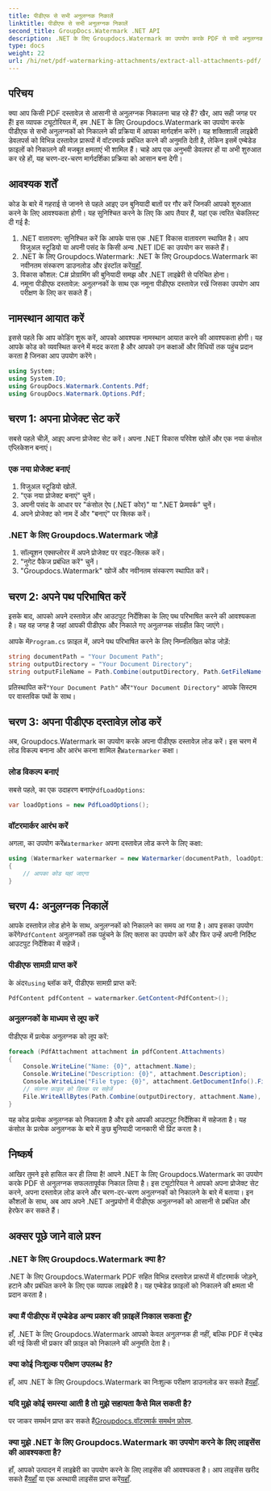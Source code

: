 ```yaml
---
title: पीडीएफ से सभी अनुलग्नक निकालें
linktitle: पीडीएफ से सभी अनुलग्नक निकालें
second_title: GroupDocs.Watermark .NET API
description: .NET के लिए Groupdocs.Watermark का उपयोग करके PDF से सभी अनुलग्नकों को निकालने का तरीका जानें। निर्बाध निष्कर्षण प्रक्रिया के लिए हमारी चरण-दर-चरण मार्गदर्शिका का पालन करें।
type: docs
weight: 22
url: /hi/net/pdf-watermarking-attachments/extract-all-attachments-pdf/
---
```

## परिचय
क्या आप किसी PDF दस्तावेज़ से आसानी से अनुलग्नक निकालना चाह रहे हैं? खैर, आप सही जगह पर हैं! इस व्यापक ट्यूटोरियल में, हम .NET के लिए Groupdocs.Watermark का उपयोग करके पीडीएफ से सभी अनुलग्नकों को निकालने की प्रक्रिया में आपका मार्गदर्शन करेंगे। यह शक्तिशाली लाइब्रेरी डेवलपर्स को विभिन्न दस्तावेज़ प्रारूपों में वॉटरमार्क प्रबंधित करने की अनुमति देती है, लेकिन इसमें एम्बेडेड फ़ाइलों को निकालने की मजबूत क्षमताएं भी शामिल हैं। चाहे आप एक अनुभवी डेवलपर हों या अभी शुरुआत कर रहे हों, यह चरण-दर-चरण मार्गदर्शिका प्रक्रिया को आसान बना देगी।
## आवश्यक शर्तें
कोड के बारे में गहराई से जानने से पहले आइए उन बुनियादी बातों पर गौर करें जिनकी आपको शुरुआत करने के लिए आवश्यकता होगी। यह सुनिश्चित करने के लिए कि आप तैयार हैं, यहां एक त्वरित चेकलिस्ट दी गई है:
1. .NET वातावरण: सुनिश्चित करें कि आपके पास एक .NET विकास वातावरण स्थापित है। आप विजुअल स्टूडियो या अपनी पसंद के किसी अन्य .NET IDE का उपयोग कर सकते हैं।
2.  .NET के लिए Groupdocs.Watermark: .NET के लिए Groupdocs.Watermark का नवीनतम संस्करण डाउनलोड और इंस्टॉल करें[यहाँ](https://releases.groupdocs.com/Watermark/net/).
3. विकास कौशल: C# प्रोग्रामिंग की बुनियादी समझ और .NET लाइब्रेरी से परिचित होना।
4. नमूना पीडीएफ दस्तावेज़: अनुलग्नकों के साथ एक नमूना पीडीएफ दस्तावेज़ रखें जिसका उपयोग आप परीक्षण के लिए कर सकते हैं।
## नामस्थान आयात करें
इससे पहले कि आप कोडिंग शुरू करें, आपको आवश्यक नामस्थान आयात करने की आवश्यकता होगी। यह आपके कोड को व्यवस्थित करने में मदद करता है और आपको उन कक्षाओं और विधियों तक पहुंच प्रदान करता है जिनका आप उपयोग करेंगे।
```csharp
using System;
using System.IO;
using GroupDocs.Watermark.Contents.Pdf;
using GroupDocs.Watermark.Options.Pdf;
```
## चरण 1: अपना प्रोजेक्ट सेट करें
सबसे पहले चीज़ें, आइए अपना प्रोजेक्ट सेट करें। अपना .NET विकास परिवेश खोलें और एक नया कंसोल एप्लिकेशन बनाएं।
### एक नया प्रोजेक्ट बनाएं
1. विजुअल स्टूडियो खोलें.
2. "एक नया प्रोजेक्ट बनाएं" चुनें।
3. अपनी पसंद के आधार पर "कंसोल ऐप (.NET कोर)" या ".NET फ्रेमवर्क" चुनें।
4. अपने प्रोजेक्ट को नाम दें और "बनाएं" पर क्लिक करें।
### .NET के लिए Groupdocs.Watermark जोड़ें
1. सॉल्यूशन एक्सप्लोरर में अपने प्रोजेक्ट पर राइट-क्लिक करें।
2. "नुगेट पैकेज प्रबंधित करें" चुनें।
3. "Groupdocs.Watermark" खोजें और नवीनतम संस्करण स्थापित करें।
## चरण 2: अपने पथ परिभाषित करें
इसके बाद, आपको अपने दस्तावेज़ और आउटपुट निर्देशिका के लिए पथ परिभाषित करने की आवश्यकता है। यह वह जगह है जहां आपकी पीडीएफ और निकाले गए अनुलग्नक संग्रहीत किए जाएंगे।

 आपके में`Program.cs` फ़ाइल में, अपने पथ परिभाषित करने के लिए निम्नलिखित कोड जोड़ें:
```csharp
string documentPath = "Your Document Path";
string outputDirectory = "Your Document Directory";
string outputFileName = Path.Combine(outputDirectory, Path.GetFileName(documentPath));
```
 प्रतिस्थापित करें`"Your Document Path"` और`"Your Document Directory"` आपके सिस्टम पर वास्तविक पथों के साथ।
## चरण 3: अपना पीडीएफ दस्तावेज़ लोड करें
 अब, Groupdocs.Watermark का उपयोग करके अपना पीडीएफ दस्तावेज़ लोड करें। इस चरण में लोड विकल्प बनाना और आरंभ करना शामिल है`Watermarker` कक्षा।
### लोड विकल्प बनाएं
 सबसे पहले, का एक उदाहरण बनाएं`PdfLoadOptions`:
```csharp
var loadOptions = new PdfLoadOptions();
```
### वॉटरमार्कर आरंभ करें
 अगला, का उपयोग करें`Watermarker` अपना दस्तावेज़ लोड करने के लिए कक्षा:
```csharp
using (Watermarker watermarker = new Watermarker(documentPath, loadOptions))
{
    // आपका कोड यहां जाएगा
}
```
## चरण 4: अनुलग्नक निकालें
आपके दस्तावेज़ लोड होने के साथ, अनुलग्नकों को निकालने का समय आ गया है। आप इसका उपयोग करेंगे`PdfContent` अनुलग्नकों तक पहुंचने के लिए क्लास का उपयोग करें और फिर उन्हें अपनी निर्दिष्ट आउटपुट निर्देशिका में सहेजें।
### पीडीएफ सामग्री प्राप्त करें
 के अंदर`using` ब्लॉक करें, पीडीएफ सामग्री प्राप्त करें:
```csharp
PdfContent pdfContent = watermarker.GetContent<PdfContent>();
```
### अनुलग्नकों के माध्यम से लूप करें
पीडीएफ में प्रत्येक अनुलग्नक को लूप करें:
```csharp
foreach (PdfAttachment attachment in pdfContent.Attachments)
{
    Console.WriteLine("Name: {0}", attachment.Name);
    Console.WriteLine("Description: {0}", attachment.Description);
    Console.WriteLine("File type: {0}", attachment.GetDocumentInfo().FileType);
    // संलग्न फ़ाइल को डिस्क पर सहेजें
    File.WriteAllBytes(Path.Combine(outputDirectory, attachment.Name), attachment.Content);
}
```
यह कोड प्रत्येक अनुलग्नक को निकालता है और इसे आपकी आउटपुट निर्देशिका में सहेजता है। यह कंसोल के प्रत्येक अनुलग्नक के बारे में कुछ बुनियादी जानकारी भी प्रिंट करता है।
## निष्कर्ष
आखिर तुमने इसे हासिल कर ही लिया है! आपने .NET के लिए Groupdocs.Watermark का उपयोग करके PDF से अनुलग्नक सफलतापूर्वक निकाल लिया है। इस ट्यूटोरियल ने आपको अपना प्रोजेक्ट सेट करने, अपना दस्तावेज़ लोड करने और चरण-दर-चरण अनुलग्नकों को निकालने के बारे में बताया। इन कौशलों के साथ, अब आप अपने .NET अनुप्रयोगों में पीडीएफ अनुलग्नकों को आसानी से प्रबंधित और हेरफेर कर सकते हैं।
## अक्सर पूछे जाने वाले प्रश्न
### .NET के लिए Groupdocs.Watermark क्या है?
.NET के लिए Groupdocs.Watermark PDF सहित विभिन्न दस्तावेज़ प्रारूपों में वॉटरमार्क जोड़ने, हटाने और प्रबंधित करने के लिए एक व्यापक लाइब्रेरी है। यह एम्बेडेड फ़ाइलों को निकालने की क्षमता भी प्रदान करता है।
### क्या मैं पीडीएफ में एम्बेडेड अन्य प्रकार की फ़ाइलें निकाल सकता हूँ?
हाँ, .NET के लिए Groupdocs.Watermark आपको केवल अनुलग्नक ही नहीं, बल्कि PDF में एम्बेड की गई किसी भी प्रकार की फ़ाइल को निकालने की अनुमति देता है।
### क्या कोई निःशुल्क परीक्षण उपलब्ध है?
 हाँ, आप .NET के लिए Groupdocs.Watermark का निःशुल्क परीक्षण डाउनलोड कर सकते हैं[यहाँ](https://releases.groupdocs.com/).
### यदि मुझे कोई समस्या आती है तो मुझे सहायता कैसे मिल सकती है?
 पर जाकर समर्थन प्राप्त कर सकते हैं[Groupdocs.वॉटरमार्क समर्थन फ़ोरम](https://forum.groupdocs.com/c/watermark/19).
### क्या मुझे .NET के लिए Groupdocs.Watermark का उपयोग करने के लिए लाइसेंस की आवश्यकता है?
 हाँ, आपको उत्पादन में लाइब्रेरी का उपयोग करने के लिए लाइसेंस की आवश्यकता है। आप लाइसेंस खरीद सकते हैं[यहाँ](https://purchase.groupdocs.com/buy) या एक अस्थायी लाइसेंस प्राप्त करें[यहाँ](https://purchase.groupdocs.com/temporary-license/).
